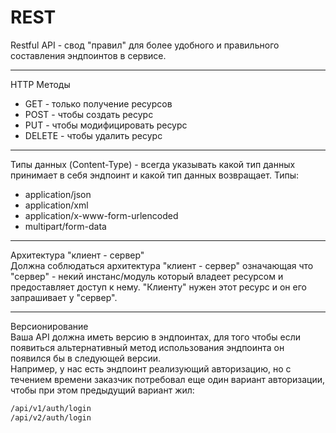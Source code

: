 # REST

Restful API - свод "правил" для более удобного и правильного составления эндпоинтов в сервисе.

<hr>

HTTP Методы
- GET - только получение ресурсов
- POST - чтобы создать ресурс
- PUT - чтобы модифицировать ресурс
- DELETE - чтобы удалить ресурс

<hr>

Типы данных (Content-Type) - всегда указывать какой тип данных принимает в себя эндпоинт и какой тип данных возвращает. Типы:
- application/json
- application/xml
- application/x-www-form-urlencoded
- multipart/form-data

<hr>

Архитектура "клиент - сервер" <br>
Должна соблюдаться архитектура "клиент - сервер" означающая что "сервер" - некий инстанс/модуль который владеет ресурсом и предоставляет доступ к нему. "Клиенту" нужен этот ресурс и он его запрашивает у "сервер".

<hr>

Версионирование <br>
Ваша API должна иметь версию в эндпоинтах, для того чтобы если появиться альтернативный метод использования эндпоинта он появился бы в следующей версии. <br>
Например, у нас есть эндпоинт реализующий авторизацию, но с течением времени заказчик потребовал еще один вариант авторизации, чтобы при этом предыдущий вариант жил:
```bash
/api/v1/auth/login
/api/v2/auth/login
```